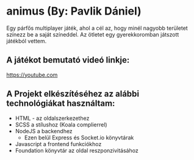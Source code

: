 # animus (By: Pavlik Dániel)
Egy párfős multiplayer játék, ahol a cél az, hogy minél nagyobb területet színezz be a saját színeddel. Az ötletet egy gyerekkoromban játszott játékból vettem.

## A játékot bemutató videó linkje:
https://youtube.com

## A Projekt elkészítéséhez az alábbi technológiákat használtam:
- HTML - az oldalszerkezethez
- SCSS a stílushoz (Koala complierrel)
- NodeJS a backendhez
  - Ezen belül Express és Socket.io könyvtárak
- Javascript a frontend funkciókhoz
- Foundation könyvtár az oldal reszponzivitásához

